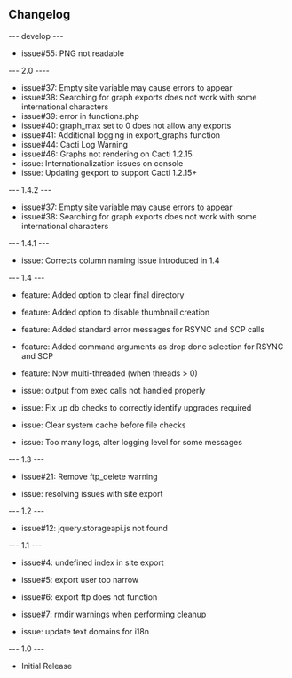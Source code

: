 ## Changelog

--- develop ---

* issue#55: PNG not readable

--- 2.0 ----

* issue#37: Empty site variable may cause errors to appear
* issue#38: Searching for graph exports does not work with some international characters
* issue#39: error in functions.php
* issue#40: graph_max set to 0 does not allow any exports
* issue#41: Additional logging in export_graphs function
* issue#44: Cacti Log Warning
* issue#46: Graphs not rendering on Cacti 1.2.15
* issue: Internationalization issues on console
* issue: Updating gexport to support Cacti 1.2.15+

--- 1.4.2 ---

* issue#37: Empty site variable may cause errors to appear
* issue#38: Searching for graph exports does not work with some international characters

--- 1.4.1 ---

* issue: Corrects column naming issue introduced in 1.4

--- 1.4 ---

* feature: Added option to clear final directory

* feature: Added option to disable thumbnail creation

* feature: Added standard error messages for RSYNC and SCP calls

* feature: Added command arguments as drop done selection for RSYNC and SCP

* feature: Now multi-threaded (when threads > 0)

* issue: output from exec calls not handled properly

* issue: Fix up db checks to correctly identify upgrades required

* issue: Clear system cache before file checks

* issue: Too many logs, alter logging level for some messages

--- 1.3 ---

* issue#21: Remove ftp_delete warning

* issue: resolving issues with site export

--- 1.2 ---

* issue#12: jquery.storageapi.js not found

--- 1.1 ---

* issue#4: undefined index in site export

* issue#5: export user too narrow

* issue#6: export ftp does not function

* issue#7: rmdir warnings when performing cleanup

* issue: update text domains for i18n

--- 1.0 ---

* Initial Release

